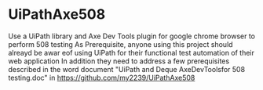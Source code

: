 # UiPathAxe508
Use a UiPath  library and Axe Dev Tools plugin for google chrome browser to perform 508 testing
As Prerequisite, anyone using this project should alreayd be awar eof using UiPath for their functional test automation of their web application
In addition they need to address a few prerequisites described in the word document "UiPath and Deque AxeDevToolsfor 508 testing.doc" in https://github.com/my2239/UiPathAxe508
